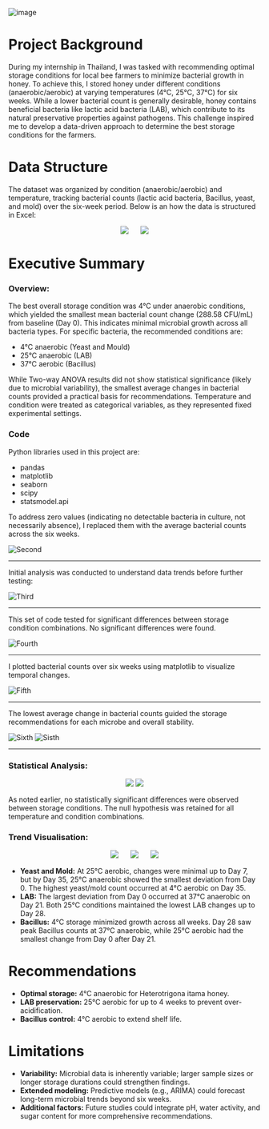 ![image](https://i0.wp.com/post.healthline.com/wp-content/uploads/2021/04/honey-1296x728-header.jpg?w=1155&h=1528)


# Project Background
During my internship in Thailand, I was tasked with recommending optimal storage conditions for local bee farmers to minimize bacterial growth in honey. To achieve this, I stored honey under different conditions (anaerobic/aerobic) at varying temperatures (4°C, 25°C, 37°C) for six weeks. While a lower bacterial count is generally desirable, honey contains beneficial bacteria like lactic acid bacteria (LAB), which contribute to its natural preservative properties against pathogens. This challenge inspired me to develop a data-driven approach to determine the best storage conditions for the farmers.

# Data Structure
The dataset was organized by condition (anaerobic/aerobic) and temperature, tracking bacterial counts (lactic acid bacteria, Bacillus, yeast, and mold) over the six-week period. Below is an how the data is structured in Excel:

<p align="center">
  <img src="https://github.com/user-attachments/assets/c19d9c37-ba0f-4a1f-ab66-acdfbd53106d" hspace= "10"> 
  <img src="https://github.com/user-attachments/assets/672f2489-0fd2-4107-912b-6736e9b55518" hspace= "10">
</p>

# Executive Summary
### Overview:
The best overall storage condition was 4°C under anaerobic conditions, which yielded the smallest mean bacterial count change (288.58 CFU/mL) from baseline (Day 0). This indicates minimal microbial growth across all bacteria types. For specific bacteria, the recommended conditions are:
- 4°C anaerobic (Yeast and Mould)
- 25°C anaerobic (LAB)
- 37°C aerobic (Bacillus)
  
While Two-way ANOVA results did not show statistical significance (likely due to microbial variability), the smallest average changes in bacterial counts provided a practical basis for recommendations. Temperature and condition were treated as categorical variables, as they represented fixed experimental settings.

### Code
Python libraries used in this project are:
- pandas
- matplotlib
- seaborn
- scipy
- statsmodel.api

To address zero values (indicating no detectable bacteria in culture, not necessarily absence), I replaced them with the average bacterial counts across the six weeks.

![Second](https://github.com/user-attachments/assets/3b8a8962-afaf-45a6-b7d1-4e7917905da3)
****
Initial analysis was conducted to understand data trends before further testing:

![Third](https://github.com/user-attachments/assets/c029db3c-29ff-494f-9473-c2673689a5e6)
****
This set of code tested for significant differences between storage condition combinations. No significant differences were found.

![Fourth](https://github.com/user-attachments/assets/50e994bb-aeda-4291-972c-732b8250930e)
****
I plotted bacterial counts over six weeks using matplotlib to visualize temporal changes.

![Fifth](https://github.com/user-attachments/assets/d02885a5-feee-4335-8cbf-2b15e6eb5585)
****
The lowest average change in bacterial counts guided the storage recommendations for each microbe and overall stability.

![Sixth](https://github.com/user-attachments/assets/75f882f2-392e-44ce-b1ea-836250f23ae6)
![Sisth](https://github.com/user-attachments/assets/404c3ae5-83b8-4200-b5f9-3f246ee505ea)
****

### Statistical Analysis:
<p align="center">
  <img src="https://github.com/user-attachments/assets/74a383b8-a982-428c-9b2a-dac068f6f616">
  <img src="https://github.com/user-attachments/assets/cf867963-619a-4ecb-bfef-cd7adc399705">
</p>

As noted earlier, no statistically significant differences were observed between storage conditions. The null hypothesis was retained for all temperature and condition combinations.

### Trend Visualisation:
<p align="center">
    <img src="https://github.com/user-attachments/assets/ebce5715-d68c-40ad-aaaf-592ce85a7a09" hspace="10">
    <img src="https://github.com/user-attachments/assets/9f9fc816-1e7a-49ab-839a-74dc8f853932" hspace="10">
    <img src="https://github.com/user-attachments/assets/4f7dd6a4-26b0-4ddb-b808-a527919040e6" hspace="10">
</p>

- **Yeast and Mold:** At 25°C aerobic, changes were minimal up to Day 7, but by Day 35, 25°C anaerobic showed the smallest deviation from Day 0. The highest yeast/mold count occurred at 4°C aerobic on Day 35.
- **LAB:** The largest deviation from Day 0 occurred at 37°C anaerobic on Day 21. Both 25°C conditions maintained the lowest LAB changes up to Day 28.
- **Bacillus:** 4°C storage minimized growth across all weeks. Day 28 saw peak Bacillus counts at 37°C anaerobic, while 25°C aerobic had the smallest change from Day 0 after Day 21.

# Recommendations
- **Optimal storage:** 4°C anaerobic for Heterotrigona itama honey.
- **LAB preservation:** 25°C aerobic for up to 4 weeks to prevent over-acidification.
- **Bacillus control:** 4°C aerobic to extend shelf life.

# Limitations
- **Variability:** Microbial data is inherently variable; larger sample sizes or longer storage durations could strengthen findings.
- **Extended modeling:** Predictive models (e.g., ARIMA) could forecast long-term microbial trends beyond six weeks.
- **Additional factors:** Future studies could integrate pH, water activity, and sugar content for more comprehensive recommendations.
